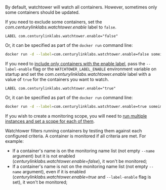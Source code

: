 By default, watchtower will watch all containers. However, sometimes only some containers should be updated.

If you need to exclude some containers, set the _com.centurylinklabs.watchtower.enable_ label to `false`.

```docker
LABEL com.centurylinklabs.watchtower.enable="false"
```

Or, it can be specified as part of the `docker run` command line:

```bash
docker run -d --label=com.centurylinklabs.watchtower.enable=false someimage
```

If you need to [include only containers with the enable label](https://containrrr.github.io/watchtower/arguments/#filter_by_enable_label), pass the `--label-enable` flag or the `WATCHTOWER_LABEL_ENABLE` environment variable on startup and set the _com.centurylinklabs.watchtower.enable_ label with a value of `true` for the containers you want to watch.

```docker
LABEL com.centurylinklabs.watchtower.enable="true"
```

Or, it can be specified as part of the `docker run` command line:

```bash
docker run -d --label=com.centurylinklabs.watchtower.enable=true someimage
```

If you wish to create a monitoring scope, you will need to [run multiple instances and set a scope for each of them](https://containrrr.github.io/watchtower/running-multiple-instances).

Watchtower filters running containers by testing them against each configured criteria. A container is monitored if all criteria are met. For example:
- If a container's name is on the monitoring name list (not empty `--name` argument) but it is not enabled (_centurylinklabs.watchtower.enable=false_), it won't be monitored;
- If a container's name is not on the monitoring name list (not empty `--name` argument), even if it is enabled (_centurylinklabs.watchtower.enable=true_ and `--label-enable` flag is set), it won't be monitored;